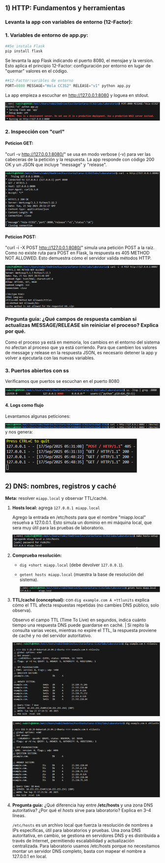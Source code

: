 ## 1) HTTP: Fundamentos y herramientas
### Levanta la app con variables de entorno (12-Factor):
### 1. Variables de entorno de app.py: 
```python
##Se instala Flask
pip install flask
```
Se levanta la app Flask indicando el puerto 8080, el mensjae y la version. Esto aplica el principio 12-Factor: configuración por entorno en lugar de "quemar" valores en el código.

```python
##12-Factor:varibles de entorno
PORT=8080 MESSAGE="Hola CC3S2" RELEASE="v1" python app.py
```
La app empieza a escuchar en http://127.0.0.1:8080 y loguea en stdout.  

![](Imagenes/variables-de-entorno.png)

### 2. Inspección con "curl"  
#### Peticion GET:  
"curl -v http://127.0.0.1:8080/" se usa en modo verbose (-v) para ver las cabeceras de la petición y la respuesta.
La app responde con código 200 OK y un JSON que incluye "message" y "release".

![](imagenes/curl-v.png)

#### Peticion POST:  
"curl -i -X POST http://127.0.0.1:8080/" simula  una petición POST a la raíz. Como no existe ruta para POST en Flask,
la respuesta es 405 METHOD NOT ALLOWED. Esto demuestra cómo el servidor valida métodos HTTP.


![](imagenes/curl-i-X.png)

### Pregunta guía: ¿Qué campos de respuesta cambian si actualizas MESSAGE/RELEASE sin reiniciar el proceso? Explica por qué.
Como el proceso ya está en memoria, los cambios en el entorno del sistema no afectan al proceso que ya está corriendo. Para que cambien los valores de message y release en la respuesta JSON, es necesario detener la app y volver a ejecutarla con las nuevas variables.

### 3. Puertos abiertos con ss
Verificamos que puertos se escuchan en el puerto 8080  

![](imagenes/ss-lntp.png)

#### 4. Logs como flujo 
Levantamos algunas peticiones: 

![](imagenes/peticines_curl-s.png)
y nos genera:

![](imagenes/stdout_stderr.png)

## 2) DNS: nombres, registros y caché
**Meta:** resolver `miapp.local` y observar TTL/caché.
1. **Hosts local:** agrega `127.0.0.1 miapp.local`

    Agrego la entrada en /etc/hosts para que el nombre "miapp.local" resuelva a 127.0.0.1.
Esto simula un dominio en mi máquina local, que sera muy útil para las pruebas de laboratorio.

    ![](imagenes/agregar_mi_app_local.png)

2. **Comprueba resolución:**

   * `dig +short miapp.local` (debe devolver `127.0.0.1`).
   * `getent hosts miapp.local` (muestra la base de resolución del sistema).

     ![](imagenes/gent_hosts_miapplocal.png)

3. **TTL/caché (conceptual):** con `dig example.com A +ttlunits` explica cómo el TTL afecta respuestas repetidas (no cambies DNS público, solo observa).

    Observo el campo TTL (Time To Live) en segundos,  indica cuánto tiempo una respuesta DNS puede guardarse en caché.
|   Si repito la consulta varias veces, mientras no expire el TTL, la respuesta proviene de caché y no del servidor autoritativo.

    ![](imagenes/dig_example.png)

    ![](imagenes/dig_example_2.png)

4. **Pregunta guía:** ¿Qué diferencia hay entre **/etc/hosts** y una zona DNS autoritativa? ¿Por qué el *hosts* sirve para laboratorio? Explica en 3–4 líneas.  

    `/etc/hosts` es un archivo local que fuerza la resolución de nombres a IPs específicas, útil para laboratorios y pruebas.
    Una zona DNS autoritativa, en cambio, se gestiona en servidores DNS y es distribuida a través de Internet, permitiendo escalabilidad y actualización centralizada.
    Para laboratorio usamos /etc/hosts porque no necesitamos montar un servidor DNS completo, basta con mapear el nombre a 127.0.0.1 en local.
